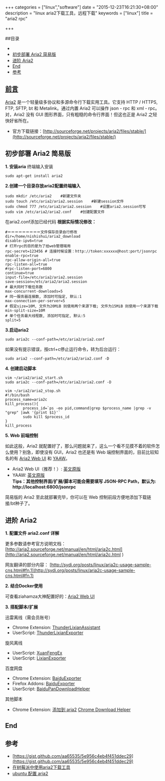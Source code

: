 +++
categories = ["linux","software"]
date = "2015-12-23T16:21:30+08:00"
description = "linux aria2下载工具，远程下载"
keywords = ["linux"]
title = "aria2 rpc"

+++

##目录
<!-- MarkdownTOC -->

- [](#前言null-link)
- [初步部署 Aria2 简易版](#初步部署-aria2-简易版)
- [进阶 Aria2](#进阶-aria2)
- [End](#end)
- [参考](#参考)

<!-- /MarkdownTOC -->

## [前言][null-link]
[null-link]: chrome://not-a-link
[Aria2](http://aria2.sourceforge.net/) 是一个轻量级多协议和多源命令行下载实用工具。它支持 HTTP / HTTPS, FTP, SFTP, bt 和 Metalink。通过内置 Aria2 可以操作 json - rpc 和 xml - rpc。对，Aria2 没有 GUI 图形界面，只有粗糙的命令行界面！但这也正是 Aria2 之轻快好省所在。

+ 官方下载链接：[http://sourceforge.net/projects/aria2/files/stable/](http://sourceforge.net/projects/aria2/files/stable/)

## 初步部署 Aria2 简易版

**1. 安装aria**
终端输入安装
```
sudo apt-get install aria2
```
**2.创建一个目录存放aria2配置终端输入**
```
sudo mkdir /etc/aria2    #新建文件夹
sudo touch /etc/aria2/aria2.session    #新建session文件
sudo chmod 777 /etc/aria2/aria2.session    #设置aria2.session可写
sudo vim /etc/aria2/aria2.conf    #创建配置文件
```
在aria2.conf添加已经代码 **根据实际情况修改：**

```
#＝＝＝＝＝＝＝＝＝文件保存目录自行修改
dir=/home/nishishui/aria2_download
disable-ipv6=true
# 打开rpc的目的是为了给web管理端用
rpc-secret=123456 # 连接时候设置：http://token:xxxxxx@host:port/jsonrpc
enable-rpc=true
rpc-allow-origin-all=true
rpc-listen-all=true
#rpc-listen-port=6800
continue=true
input-file=/etc/aria2/aria2.session
save-session=/etc/aria2/aria2.session
# 最大同时下载任务数
max-concurrent-downloads=5
# 同一服务器连接数, 添加时可指定, 默认:1
max-connection-per-server=5
# 假定size=10M, 文件为20MiB 则使用两个来源下载; 文件为15MiB 则使用一个来源下载
min-split-size=10M
# 单个任务最大线程数, 添加时可指定, 默认:5
split=5
```

**3.启动aria2**
```
sudo aria2c --conf-path=/etc/aria2/aria2.conf
```
如果没有提示错误，按ctrl+c停止运行命令，转为后台运行：
```
sudo aria2 --conf-path=/etc/aria2/aria2.conf -D
```
**4. 创建启动脚本**
```
vim ~/aria2/aria2_start.sh 
sudo aria2c --conf-path=/etc/aria2/aria2.conf -D  

vim ~/aria2/aria2_stop.sh 
#!/bin/bash
process_name=aria2c
kill_process(){
        process_id=`ps -eo pid,command|grep $process_name |grep -v "grep" |awk '{print $1}'`
        sudo kill $process_id
}
kill_process
```


**5. Web 前端控制**

如此这般，Aria2 就配置好了，那么问题就来了，这么一个看不见摸不着的软件怎么使用？别急，即使没有 GUI，Aria2 也还是有 Web 端控制界面的，目前比较知名的有 [Aria2 Web UI](https://github.com/ziahamza/webui-aria2) 和 [YAAW](https://github.com/binux/yaaw)。

+ Aria2 Web UI（推荐！）: [英文原版](http://ziahamza.github.io/webui-aria2/)
+ YAAW: [英文原版](http://binux.github.io/yaaw/demo/)  
**Tips：其他控制界面/扩展/脚本可能会需要填写 JSON-RPC Path，默认为: http://localhost:6800/jsonrpc**

简易版的 Aria2 至此就部署完毕，你可以在 Web 控制前段方便地添加下载链接/bt种子了。

## 进阶 Aria2

**1. 配置文件 aria2.conf 详解**

更多参数请参考官方说明文档：[http://aria2.sourceforge.net/manual/en/html/aria2c.html](http://aria2.sourceforge.net/manual/en/html/aria2c.html )

网友翻译的部分内容：  [http://sydi.org/posts/linux/aria2c-usage-sample-cns.html#fn.1](http://sydi.org/posts/linux/aria2c-usage-sample-cns.html#fn.1)

**2. 结合Docker使用**

可查看ziahamza大神配置好的：[Aria2 Web UI](https://github.com/ziahamza/webui-aria2)

**3. 搭配脚本/扩展**

迅雷离线（需会员账号）

+ Chrome Extension: [ThunderLixianAssistant](https://chrome.google.com/webstore/detail/thunderlixianassistant/eehlmkfpnagoieibahhcghphdbjcdmen)
+ UserScript: [ThunderLixianExporter](https://github.com/binux/ThunderLixianExporter)

旋风离线

+ UserScript: [XuanFengEx](https://greasyfork.org/zh-CN/scripts/354-xuanfengex)
+ UserScript: [LixianExporter](https://greasyfork.org/zh-CN/scripts/2398-lixianexporter)

百度网盘

+ Chrome Extension: [BaiduExporter](https://chrome.google.com/webstore/detail/baiduexporter/mjaenbjdjmgolhoafkohbhhbaiedbkno)
+ Firefox Addons: [BaiduExporter](https://github.com/acgotaku/BaiduExporter)
+ UserScript: [BaiduPanDownloadHelper](https://greasyfork.org/scripts/294-baidupandownloadhelper)

其他脚本

+ Chrome Extension: [添加到 aria2](https://chrome.google.com/webstore/detail/%E6%B7%BB%E5%8A%A0%E5%88%B0aria2/nimeojfecmndgolmlmjghjmbpdkhhogl) [Chrome Download Helper](http://git.oschina.net/yky/CDHelper)

End
-

参考
-
+ [https://gist.github.com/aa65535/5e956c4eb4f451ddec29](https://gist.github.com/aa65535/5e956c4eb4f451ddec29)
+ [在树莓派中使用aria2下载工具](http://www.aliencn.net/2015/08/02/Use_aria2_in_RaspberryPi/)
+ [ubuntu 配置 aria2](http://www.nixonli.com/linux/ubuntu/17040.html)